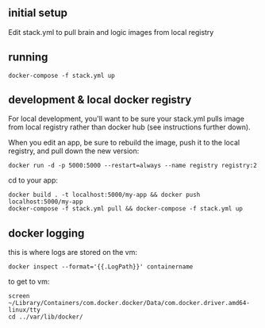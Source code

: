 ## initial setup
Edit stack.yml to pull brain and logic images from local registry

## running
```
docker-compose -f stack.yml up
```

## development & local docker registry
For local development, you'll want to be sure your stack.yml pulls image from local registry rather than docker hub (see instructions further down).

When you edit an app, be sure to rebuild the image, push it to the local registry, and pull down the new version:
<!-- https://docs.docker.com/registry/deploying/#copy-an-image-from-docker-hub-to-your-registry -->
```
docker run -d -p 5000:5000 --restart=always --name registry registry:2
```
cd to your app:
```
docker build . -t localhost:5000/my-app && docker push localhost:5000/my-app
docker-compose -f stack.yml pull && docker-compose -f stack.yml up
```

## docker logging
this is where logs are stored on the vm:
```
docker inspect --format='{{.LogPath}}' containername
```
to get to vm:
```
screen ~/Library/Containers/com.docker.docker/Data/com.docker.driver.amd64-linux/tty
cd ../var/lib/docker/
```

